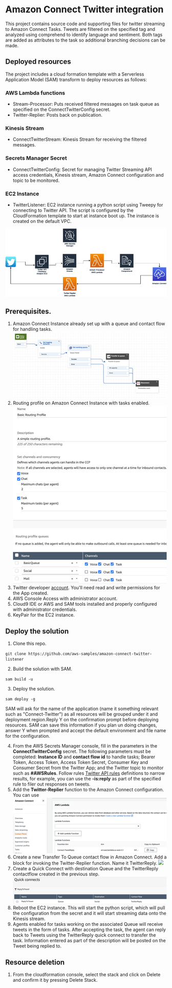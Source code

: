# Amazon Connect Twitter integration
This project contains source code and supporting files for twitter streaming to Amazon Connect Tasks. Tweets are filtered on the specified tag and analyzed using comprehend to identify language and sentiment. Both tags are added as attributes to the task so additional branching decisions can be made.

## Deployed resources

The project includes a cloud formation template with a Serverless Application Model (SAM) transform to deploy resources as follows:

### AWS Lambda functions

- Stream-Processor: Puts received filtered messages on task queue as specified on the ConnectTwitterConfig secret.
- Twitter-Replier: Posts back on publication.

### Kinesis Stream
- ConnectTwitterStream: Kinesis Stream for receiving the filtered messages.

### Secrets Manager Secret
- ConnectTwitterConfig: Secret for managing Twitter Streaming API access credentials, Kinesis stream, Amazon Connect configuration and topic to be monitored.

### EC2 Instance
- TwitterListener: EC2 instance running a python script using Tweepy for connecting to Twitter API. The script is configured by the CloudFormation template to start at instance boot up. The instance is created on the default VPC.

![](/imgs/twitter-listener.png)

## Prerequisites.
1. Amazon Connect Instance already set up with a queue and contact flow for handling tasks.
![](/imgs/contactflow-social.png)
2. Routing profile on Amazon Connect Instance with tasks enabled.
![](/imgs/routing-profile.png)
3. Twitter developer [account](https://developer.twitter.com/en). You'll need read and write permissions for the App created.
4. AWS Console Access with administrator account.
5. Cloud9 IDE or AWS and SAM tools installed and properly configured with administrator credentials.
6. KeyPair for the EC2 instance.

## Deploy the solution
1. Clone this repo.

`git clone https://github.com/aws-samples/amazon-connect-twitter-listener`

2. Build the solution with SAM.

`sam build -u` 

3. Deploy the solution.

`sam deploy -g`

SAM will ask for the name of the application (name it something relevant such as "Connect-Twitter") as all resources will be grouped under it and deployment region.Reply Y on the confirmation prompt before deploying resources. SAM can save this information if you plan un doing changes, answer Y when prompted and accept the default environment and file name for the configuration.

4. From the AWS Secrets Manager console, fill in the parameters in the **ConnectTwitterConfig** secret. The following parameters must be completed: **Instance ID** and **contact flow id** to handle tasks; Bearer Token, Access Token, Access Token Secret, Consumer Key and Consumer Secret from the Twitter App; and the Twitter topic to monitor such as **#AWSRules**. Follow rules [Twitter API rules](https://developer.twitter.com/en/docs/twitter-api/tweets/filtered-stream/integrate/build-a-rule) definitions to narrow results, for example, you can use the **-is:reply** as part of the specified rule to filer out responses on tweets.
5. Add the **Twitter-Replier** function to the Amazon Connect configuration. You can use
![](/imgs/add-function-connect.png)
6. Create a new Transfer To Queue contact flow in Amazon Connect. Add a block for invoking the Twitter-Replier function. Name it TwitterReply.
![](/imgs/transfer-to-queue.png)
7. Create a Quick Connect with destination Queue and the TwitterReply contactflow created in the previous step.
![](/imgs/quick-connect.png)
8. Reboot the EC2 instance. This will start the python script, which will pull the configuration from the secret and it will start streaming data onto the Kinesis stream.
9. Agents enabled for tasks working on the associated Queue will receive tweets in the form of tasks. After accepting the task, the agent can reply back to Tweets using the TwitterReply quick connect to transfer the task. Information entered as part of the description will be posted on the Tweet being replied to.

## Resource deletion
1. From the cloudformation console, select the stack and click on Delete and confirm it by pressing Delete Stack. 
